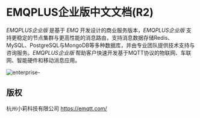 
# EMQPLUS企业版中文文档(R2)

*EMQPLUS企业版* 是基于 *EMQ* 开发设计的商业服务版本，*EMQPLUS企业版* 支持更稳定的节点集群与更高性能的消息路由，支持消息数据存储Redis、MySQL、PostgreSQL与MongoDB等多种数据库，并由专业团队提供技术支持与咨询服务。*EMQPLUS企业版* 帮助客户快速开发基于MQTT协议的物联网、车联网、智能硬件和移动消息应用。

![enterprise-](static/images/emqplus_enterprise.png)

## 版权

杭州小莉科技有限公司 https://emqtt.com/

